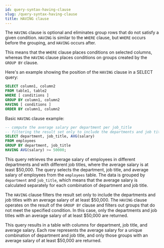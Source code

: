 ```yaml
---
id: query-syntax-having-clause
slug: /query-syntax-having-clause
title: HAVING clause
---
```


The `HAVING` clause is optional and eliminates group rows that do not satisfy a given condition. `HAVING` is similar to the `WHERE` clause, but `WHERE` occurs before the grouping, and `HAVING` occurs after. 

This means that the `WHERE` clause places conditions on selected columns, whereas the `HAVING` clause places conditions on groups created by the `GROUP BY` clause.

Here's an example showing the position of the `HAVING` clause in a SELECT query:

```sql
SELECT column1, column2
FROM table1, table2
WHERE [ conditions ]
GROUP BY column1, column2
HAVING [ conditions ]
ORDER BY column1, column2
```

Basic `HAVING` clause example:

```sql
-- compute the average salary per department per job_title
-- filtering the result set only to include the departments and job titles with an average salary of at least $50,000
SELECT department, job_title, AVG(salary)
FROM employees
GROUP BY department, job_title
HAVING AVG(salary) >= 50000;
```

This query retrieves the average salary of employees in different departments and with different job titles, where the average salary is at least $50,000. The query selects the department, job title, and average salary of employees from the `employees` table. The data is grouped by `department` and `job_title`, which means that the average salary is calculated separately for each combination of department and job title.

The `HAVING` clause filters the result set only to include the departments and job titles with an average salary of at least $50,000. The `HAVING` clause operates on the result of the `GROUP BY` clause and filters out groups that do not meet the specified condition. In this case, only the departments and job titles with an average salary of at least $50,000 are returned.

This query results in a table with columns for department, job title, and average salary. Each row represents the average salary for a unique combination of department and job title, and only those groups with an average salary of at least $50,000 are returned.